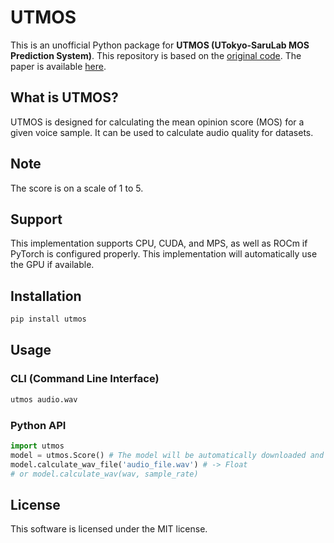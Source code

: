 # UTMOS

This is an unofficial Python package for **UTMOS (UTokyo-SaruLab MOS Prediction System)**. This repository is based on the [original code](https://github.com/sarulab-speech/UTMOS22). The paper is available [here](https://arxiv.org/abs/2204.02152).

## What is UTMOS?

UTMOS is designed for calculating the mean opinion score (MOS) for a given voice sample. It can be used to calculate audio quality for datasets.

## Note

The score is on a scale of 1 to 5.

## Support

This implementation supports CPU, CUDA, and MPS, as well as ROCm if PyTorch is configured properly. This implementation will automatically use the GPU if available.

## Installation

```bash
pip install utmos
```

## Usage

### CLI (Command Line Interface)

```bash
utmos audio.wav
```

### Python API

```python
import utmos
model = utmos.Score() # The model will be automatically downloaded and will automatically utilize the GPU if available.
model.calculate_wav_file('audio_file.wav') # -> Float
# or model.calculate_wav(wav, sample_rate)
```

## License

This software is licensed under the MIT license.
